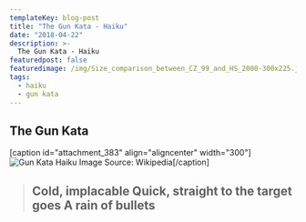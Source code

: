 ```yaml
---
templateKey: blog-post
title: "The Gun Kata - Haiku"
date: "2018-04-22"
description: >-
  The Gun Kata - Haiku
featuredpost: false
featuredimage: /img/Size_comparison_between_CZ_99_and_HS_2000-300x225.jpg
tags:
  - haiku
  - gun kata
---
```


## The Gun Kata

\[caption id="attachment\_383" align="aligncenter" width="300"\]![Gun Kata Haiku](https://stefantesoi.com/wp-content/uploads/2018/04/640px-Size_comparison_between_CZ_99_and_HS_2000-300x225.jpg) Image Source: Wikipedia\[/caption\]

> ## Cold, implacable Quick, straight to the target goes A rain of bullets
